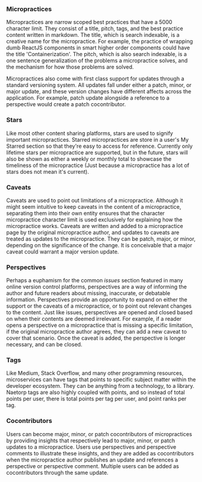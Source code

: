 ### Micropractices

Micropractices are narrow scoped best practices that have a 5000 character limit. They consist of a title,  pitch, tags, and the best practice content written in markdown. The title, which is search indexable, is a creative name for the micropractice. For example, the practice of wrapping dumb ReactJS components in smart higher order components could have the title 'Containerization'. The pitch, which is also search indexable, is a one sentence generalization of the problems a micropractice solves, and the mechanism for how those problems are solved.

Micropractices also come with first class support for updates through a standard versioning system. All updates fall under either a patch, minor, or major update, and these version changes have different affects across the application. For example, patch update alongside a reference to a perspective would create a patch cocontributor.

### Stars

Like most other content sharing platforms, stars are used to signify important micropractices. Starred micropractices are store in a user's My Starred section so that they're easy to access for reference. Currently only lifetime stars per micropractice are supported, but in the future, stars will also be shown as either a weekly or monthly total to showcase the timeliness of the micropractice \(Just because a micropractice has a lot of stars does not mean it's current\).

### Caveats

Caveats are used to point out limitations of a micropractice. Although it might seem intuitive to keep caveats in the content of a micropractice, separating them into their own entity ensures that the character micropractice character limit is used exclusively for explaining how the micropractice works. Caveats are written and added to a micropractice page by the original micropractice author, and updates to caveats are treated as updates to the micropractice. They can be patch, major, or minor, depending on the significance of the change. It is conceivable that a major caveat could warrant a major version update.

### Perspectives

Perhaps a euphamism for the common _issues_ section featured in many online version control platforms, perspectives are a way of informing the author and future readers about missing, inaccurate, or debatable information. Perspectives provide an opportunity to expand on either the support or the caveats of a micropractice, or to point out relevant changes to the content. Just like issues, perspectives are opened and closed based on when their contents are deemed irrelevant. For example, if a reader opens a perspective on a micropractice that is missing a specific limitation, if the original micropractice author agrees, they can add a new caveat to cover that scenario. Once the caveat is added, the perspective is longer necessary, and can be closed. 

### Tags

Like Medium, Stack Overflow, and many other programming resources, microservices can have tags that points to specific subject matter within the developer ecosystem. They can be anything from a technology, to a library. Naetorp tags are also highly coupled with points, and so instead of total points per user, there is total points per tag per user, and point ranks per tag.

### Cocontributors

Users can become major, minor, or patch cocontributors of micropractices by providing insights that respectively lead to major, minor, or patch updates to a micropractice. Users use perspectives and perspective comments to illustrate these insights, and they are added as cocontributors when the micropractice author publishes an update and references a perspective or perspective comment. Multiple users can be added as cocontributors through the same update.

